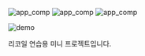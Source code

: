 ![app_comp](https://img.shields.io/badge/react-61dafb?style=flat&logo=react&logoColor=ffffff) ![app_comp](https://img.shields.io/badge/recoil-80aaee?style=flat&logo=recoil&logoColor=ffffff) ![app_comp](https://img.shields.io/badge/emotion-C43BAD?style=flat&logo=emotion&logoColor=ffffff)

![demo](https://user-images.githubusercontent.com/39756786/160582679-ffccf28a-c0a2-4feb-9474-7dcfb2770914.gif)


리코일 연습용 미니 프로젝트입니다.
